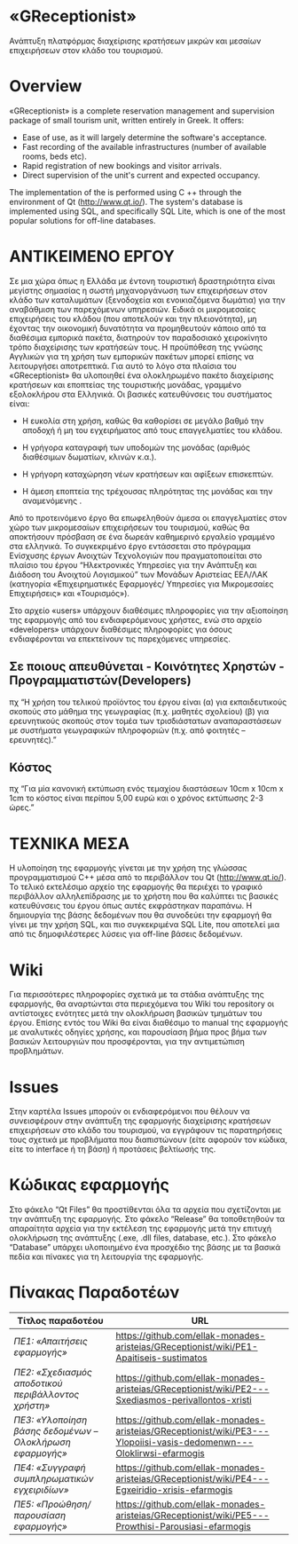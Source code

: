 «GReceptionist»
===============

Ανάπτυξη πλατφόρμας διαχείρισης κρατήσεων μικρών και μεσαίων επιχειρήσεων στον
κλάδο του τουρισμού.

Overview
========
«GReceptionist» is a complete reservation management and supervision package of small tourism unit, written entirely in Greek. It offers:
- Ease of use, as it will largely determine the software's acceptance.
- Fast recording of the available infrastructures (number of available rooms, beds etc).
- Rapid registration of new bookings and visitor arrivals.
- Direct supervision of the unit's current and expected occupancy.

The implementation of the is performed using C ++ through the environment of Qt (http://www.qt.io/). The system's database is implemented using SQL, and specifically SQL Lite, which is one of the most popular solutions for off-line databases.


ΑΝΤΙΚΕΙΜΕΝΟ ΕΡΓΟΥ
=================

Σε μια χώρα όπως η Ελλάδα με έντονη τουριστική δραστηριότητα είναι μεγίστης
σημασίας η σωστή μηχανοργάνωση των επιχειρήσεων στον κλάδο των καταλυμάτων
(ξενοδοχεία και ενοικιαζόμενα δωμάτια) για την αναβάθμιση των παρεχόμενων
υπηρεσιών. Ειδικά οι μικρομεσαίες επιχειρήσεις του κλάδου (που αποτελούν και την
πλειονότητα), μη έχοντας την οικονομική δυνατότητα να προμηθευτούν κάποιο από τα
διαθέσιμα εμπορικά πακέτα, διατηρούν τον παραδοσιακό χειροκίνητο τρόπο
διαχείρισης των κρατήσεών τους. Η προϋπόθεση της γνώσης Αγγλικών για τη χρήση
των εμπορικών πακέτων μπορεί επίσης να λειτουργήσει αποτρεπτικά. Για αυτό το
λόγo στα πλαίσια του «GReceptionist» θα υλοποιηθεί ένα ολοκληρωμένο πακέτο
διαχείρισης κρατήσεων και εποπτείας της τουριστικής μονάδας, γραμμένο
εξολοκλήρου στα Ελληνικά. Οι βασικές κατευθύνσεις του συστήματος είναι:

-   Η ευκολία στη χρήση, καθώς θα καθορίσει σε μεγάλο βαθμό την αποδοχή ή μη του
    εγχειρήματος από τους επαγγελματίες του κλάδου.

-   Η γρήγορα καταγραφή των υποδομών της μονάδας (αριθμός διαθέσιμων δωματίων,
    κλινών κ.α.).

-   Η γρήγορη καταχώρηση νέων κρατήσεων και αφίξεων επισκεπτών.

-   Η άμεση εποπτεία της τρέχουσας πληρότητας της μονάδας και την αναμενόμενης .

Από το προτεινόμενο έργο θα επωφεληθούν άμεσα οι επαγγελματίες στον χώρο των
μικρομεσαίων επιχειρήσεων του τουρισμού, καθώς θα αποκτήσουν πρόσβαση σε ένα
δωρεάν καθημερινό εργαλείο γραμμένο στα ελληνικά. Το συγκεκριμένο έργο
εντάσσεται στο πρόγραμμα Ενίσχυσης έργων Ανοιχτών Τεχνολογιών που
πραγματοποιείται στο πλαίσιο του έργου “Ηλεκτρονικές Υπηρεσίες για την Ανάπτυξη
και Διάδοση του Ανοιχτού Λογισμικού” των Μονάδων Αριστείας ΕΕΛ/ΛΑΚ (κατηγορία
«Επιχειρηματικές Εφαρμογές/ Υπηρεσίες για Μικρομεσαίες Επιχειρήσεις» και
«Τουρισμός»).

Στο αρχείο «users» υπάρχουν διαθέσιμες πληροφορίες για την αξιοποίηση της
εφαρμογής από του ενδιαφερόμενους χρήστες, ενώ στο αρχείο «developers» υπάρχουν
διαθέσιμες πληροφορίες για όσους ενδιαφέρονται να επεκτείνουν τις παρεχόμενες
υπηρεσίες.

## Σε ποιους απευθύνεται - Κοινότητες Χρηστών - Προγραμματιστών(Developers) ##
πχ “Η χρήση του τελικού προϊόντος του έργου είναι (α) για εκπαιδευτικούς σκοπούς στο μάθημα της γεωγραφίας (π.χ. μαθητές σχολείου) (β) για ερευνητικούς σκοπούς στον τομέα των τρισδιάστατων αναπαραστάσεων με συστήματα γεωγραφικών πληροφοριών (π.χ. από φοιτητές – ερευνητές).”

## Κόστος ##
πχ “Για μία κανονική εκτύπωση ενός τεμαχίου διαστάσεων 10cm x 10cm x 1cm το κόστος είναι περίπου 5,00 ευρώ και ο χρόνος εκτύπωσης 2-3 ώρες.”

ΤΕΧΝΙΚΑ ΜΕΣΑ
============

Η υλοποίηση της εφαρμογής γίνεται με την χρήση της γλώσσας προγραμματισμού C++
μέσα από το περιβάλλον του Qt (http://www.qt.io/). Το τελικό εκτελέσιμο αρχείο
της εφαρμογής θα περιέχει το γραφικό περιβάλλον αλληλεπίδρασης με το χρήστη που
θα καλύπτει τις βασικές κατευθύνσεις του έργου όπως αυτές εκφράστηκαν παραπάνω.
Η δημιουργία της βάσης δεδομένων που θα συνοδεύει την εφαρμογή θα γίνει με την
χρήση SQL, και πιο συγκεκριμένα SQL Lite, που αποτελεί μια από τις
δημοφιλέστερες λύσεις για off-line βάσεις δεδομένων.

Wiki
====

Για περισσότερες πληροφορίες σχετικά με τα στάδια ανάπτυξης της εφαρμογής, θα
αναρτώνται στα περιεχόμενα του Wiki του repository οι αντίστοιχες ενότητες μετά
την ολοκλήρωση βασικών τμημάτων του έργου. Επίσης εντός του Wiki θα είναι
διαθέσιμο το manual της εφαρμογής με αναλυτικές οδηγίες χρήσης, και παρουσίαση
βήμα προς βήμα των βασικών λειτουργιών που προσφέρονται, για την αντιμετώπιση
προβλημάτων.

Issues
======

Στην καρτέλα Issues μπορούν οι ενδιαφερόμενοι που θέλουν να συνεισφέρουν στην
ανάπτυξη της εφαρμογής διαχείρισης κρατήσεων επιχειρήσεων στο κλάδο του
τουρισμού, να εγγράφουν τις παρατηρήσεις τους σχετικά με προβλήματα που
διαπιστώνουν (είτε αφορούν τον κώδικα, είτε το interface ή τη βάση) ή προτάσεις
βελτίωσής της.

Κώδικας εφαρμογής
=================

Στο φάκελο “Qt Files” θα προστίθενται όλα τα αρχεία που σχετίζονται με την
ανάπτυξη της εφαρμογής. Στο φάκελο “Release” θα τοποθετηθούν τα απαραίτητα
αρχεία για την εκτέλεση της εφαρμογής μετά την επιτυχή ολοκλήρωση της ανάπτυξης
(.exe, .dll files, database, etc.). Στο φάκελο “Database” υπάρχει υλοποιημένο
ένα προσχέδιο της βάσης με τα βασικά πεδία και πίνακες για τη λειτουργία της
εφαρμογής.

Πίνακας Παραδοτέων
==================

| **Τίτλος παραδοτέου**                                     | **URL**                                                                                                                |
|-----------------------------------------------------------|------------------------------------------------------------------------------------------------------------------------|
| *ΠΕ1: «Απαιτήσεις εφαρμογής»*                             | <https://github.com/ellak-monades-aristeias/GReceptionist/wiki/PE1-Apaitiseis-sustimatos>                              |
| *ΠΕ2: «Σχεδιασμός αποδοτικού περιβάλλοντος χρήστη»*       | <https://github.com/ellak-monades-aristeias/GReceptionist/wiki/PE2---Sxediasmos-perivallontos-xristi>                  |
| *ΠΕ3: «Υλοποίηση βάσης δεδομένων – Ολοκλήρωση εφαρμογής»* | <https://github.com/ellak-monades-aristeias/GReceptionist/wiki/PE3---Ylopoiisi-vasis-dedomenwn---Oloklirwsi-efarmogis> |
| *ΠΕ4: «Συγγραφή συμπληρωματικών εγχειριδίων»*             | <https://github.com/ellak-monades-aristeias/GReceptionist/wiki/PE4---Egxeiridio-xrisis-efarmogis>                      |
| *ΠΕ5: «Προώθηση/ παρουσίαση εφαρμογής»*                   | <https://github.com/ellak-monades-aristeias/GReceptionist/wiki/PE5---Prowthisi-Parousiasi-efarmogis>                   |
